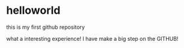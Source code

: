 # helloworld
this is my first github repository


what a interesting experience! I have make a big step on the GITHUB!
